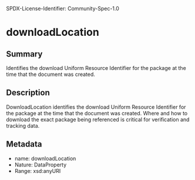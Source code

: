 SPDX-License-Identifier: Community-Spec-1.0

# downloadLocation

## Summary

Identifies the download Uniform Resource Identifier for the package at the time that the document was created.

## Description

DownloadLocation identifies the download Uniform Resource Identifier 
for the package at the time that the document was created.
Where and how to download the exact package being referenced 
is critical for verification and tracking data.

## Metadata

- name: downloadLocation
- Nature: DataProperty
- Range: xsd:anyURI

